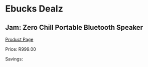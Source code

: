 
# Ebucks Dealz
## Jam: Zero Chill Portable Bluetooth Speaker
[Product Page](https://www.ebucks.com/web/shop/productSelected.do?prodId=540826237&catId=714972993)

Price: R999.00

Savings: 


	